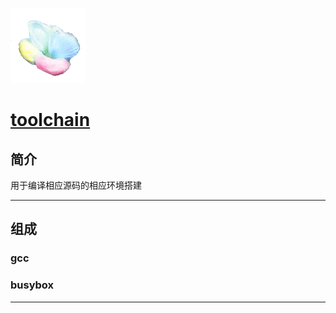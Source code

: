 ﻿[![sites](mcuyun/mcuyun.png)](http://www.mcuyun.com)

# [toolchain](https://github.com/mcuyun/toolchain) 

## 简介

用于编译相应源码的相应环境搭建

---

## 组成

### gcc

### busybox

---





